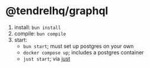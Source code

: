 # @tendrelhq/graphql

1. install: `bun install`
2. compile: `bun compile`
3. start:
   - `bun start`; must set up postgres on your own
   - `docker compose up`; includes a postgres container
   - `just start`; via [just]

[just]: https://github.com/casey/just
